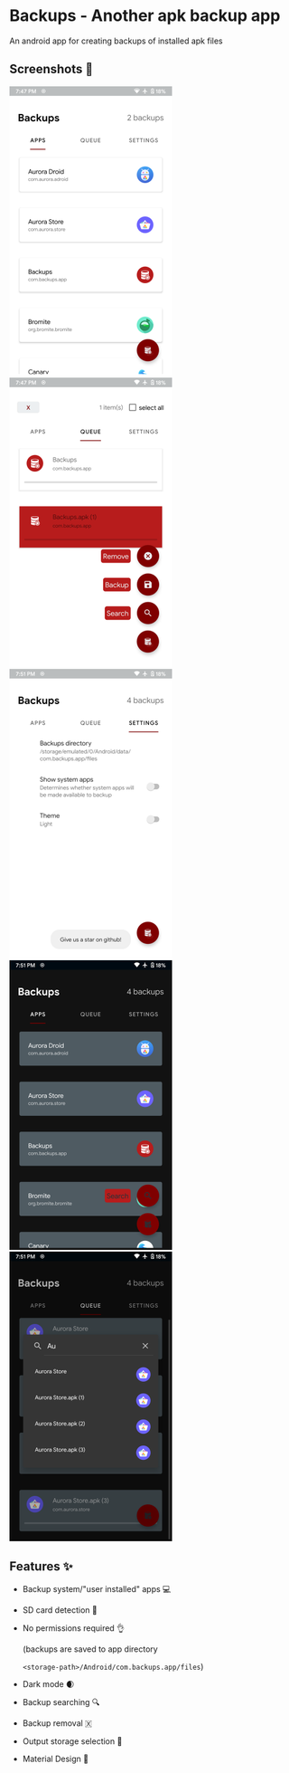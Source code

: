 # Backups - Another apk backup app

An android app for creating backups of installed apk files

## Screenshots 📸

<img title="main" src="./github-res/main.png" alt="app screenshot" width="288" height="">
<img title="queue" src="./github-res/queue.png" alt="app screenshot" width="288" height="">
<img title="settings" src="./github-res/settings.png" alt="app screenshot" width="288" height="">
<img title="main-dark" src="./github-res/main-dark.png" alt="app screenshot" width="288" height="">
<img title="queue-dark" src="./github-res/queue-dark.png" alt="app screenshot" width="288" height="">

## Features ✨

- Backup system/"user installed" apps 💻
- SD card detection 💾
- No permissions required 👌

  (backups are saved to app directory

  `<storage-path>/Android/com.backups.app/files`)

- Dark mode 🌒
- Backup searching 🔍
- Backup removal 🇽
- Output storage selection 📝
- Material Design 🎴
